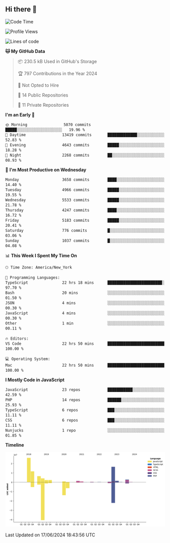 ## Hi there 👋

<!--START_SECTION:waka-->
![Code Time](http://img.shields.io/badge/Code%20Time-218%20hrs%2040%20mins-blue)

![Profile Views](http://img.shields.io/badge/Profile%20Views-64-blue)

![Lines of code](https://img.shields.io/badge/From%20Hello%20World%20I%27ve%20Written-77.3%20million%20lines%20of%20code-blue)

**🐱 My GitHub Data** 

> 📦 230.5 kB Used in GitHub's Storage 
 > 
> 🏆 797 Contributions in the Year 2024
 > 
> 🚫 Not Opted to Hire
 > 
> 📜 14 Public Repositories 
 > 
> 🔑 11 Private Repositories 
 > 
**I'm an Early 🐤** 

```text
🌞 Morning                5070 commits        █████░░░░░░░░░░░░░░░░░░░░   19.96 % 
🌆 Daytime                13419 commits       █████████████░░░░░░░░░░░░   52.83 % 
🌃 Evening                4643 commits        █████░░░░░░░░░░░░░░░░░░░░   18.28 % 
🌙 Night                  2268 commits        ██░░░░░░░░░░░░░░░░░░░░░░░   08.93 % 
```
📅 **I'm Most Productive on Wednesday** 

```text
Monday                   3658 commits        ████░░░░░░░░░░░░░░░░░░░░░   14.40 % 
Tuesday                  4966 commits        █████░░░░░░░░░░░░░░░░░░░░   19.55 % 
Wednesday                5533 commits        █████░░░░░░░░░░░░░░░░░░░░   21.78 % 
Thursday                 4247 commits        ████░░░░░░░░░░░░░░░░░░░░░   16.72 % 
Friday                   5183 commits        █████░░░░░░░░░░░░░░░░░░░░   20.41 % 
Saturday                 776 commits         █░░░░░░░░░░░░░░░░░░░░░░░░   03.06 % 
Sunday                   1037 commits        █░░░░░░░░░░░░░░░░░░░░░░░░   04.08 % 
```


📊 **This Week I Spent My Time On** 

```text
🕑︎ Time Zone: America/New_York

💬 Programming Languages: 
TypeScript               22 hrs 18 mins      ████████████████████████░   97.70 % 
Bash                     20 mins             ░░░░░░░░░░░░░░░░░░░░░░░░░   01.50 % 
JSON                     4 mins              ░░░░░░░░░░░░░░░░░░░░░░░░░   00.30 % 
JavaScript               4 mins              ░░░░░░░░░░░░░░░░░░░░░░░░░   00.30 % 
Other                    1 min               ░░░░░░░░░░░░░░░░░░░░░░░░░   00.11 % 

🔥 Editors: 
VS Code                  22 hrs 50 mins      █████████████████████████   100.00 % 

💻 Operating System: 
Mac                      22 hrs 50 mins      █████████████████████████   100.00 % 
```

**I Mostly Code in JavaScript** 

```text
JavaScript               23 repos            ███████████░░░░░░░░░░░░░░   42.59 % 
PHP                      14 repos            ██████░░░░░░░░░░░░░░░░░░░   25.93 % 
TypeScript               6 repos             ███░░░░░░░░░░░░░░░░░░░░░░   11.11 % 
CSS                      6 repos             ███░░░░░░░░░░░░░░░░░░░░░░   11.11 % 
Nunjucks                 1 repo              ░░░░░░░░░░░░░░░░░░░░░░░░░   01.85 % 
```



**Timeline**

![Lines of Code chart](https://raw.githubusercontent.com/wilbertcaba/wilbertcaba/main/assets/bar_graph.png)


 Last Updated on 17/06/2024 18:43:56 UTC
<!--END_SECTION:waka-->

<!--
**wilbertcaba/wilbertcaba** is a ✨ _special_ ✨ repository because its `README.md` (this file) appears on your GitHub profile.

Here are some ideas to get you started:

- 🔭 I’m currently working on ...
- 🌱 I’m currently learning ...
- 👯 I’m looking to collaborate on ...
- 🤔 I’m looking for help with ...
- 💬 Ask me about ...
- 📫 How to reach me: ...
- 😄 Pronouns: ...
- ⚡ Fun fact: ...
-->
